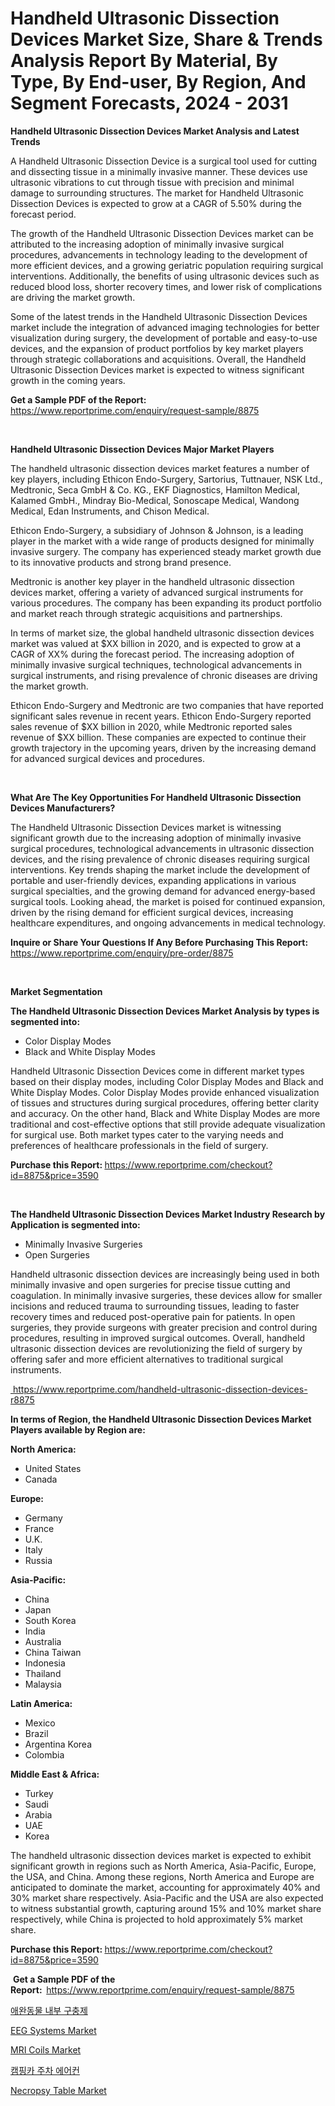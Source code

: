 <p><h1>Handheld Ultrasonic Dissection Devices Market Size, Share & Trends Analysis Report By Material, By Type, By End-user, By Region, And Segment Forecasts, 2024 - 2031</h1></p><p><strong>Handheld Ultrasonic Dissection Devices Market Analysis and Latest Trends</strong></p>
<p><p>A Handheld Ultrasonic Dissection Device is a surgical tool used for cutting and dissecting tissue in a minimally invasive manner. These devices use ultrasonic vibrations to cut through tissue with precision and minimal damage to surrounding structures. The market for Handheld Ultrasonic Dissection Devices is expected to grow at a CAGR of 5.50% during the forecast period.</p><p>The growth of the Handheld Ultrasonic Dissection Devices market can be attributed to the increasing adoption of minimally invasive surgical procedures, advancements in technology leading to the development of more efficient devices, and a growing geriatric population requiring surgical interventions. Additionally, the benefits of using ultrasonic devices such as reduced blood loss, shorter recovery times, and lower risk of complications are driving the market growth.</p><p>Some of the latest trends in the Handheld Ultrasonic Dissection Devices market include the integration of advanced imaging technologies for better visualization during surgery, the development of portable and easy-to-use devices, and the expansion of product portfolios by key market players through strategic collaborations and acquisitions. Overall, the Handheld Ultrasonic Dissection Devices market is expected to witness significant growth in the coming years.</p></p>
<p><strong>Get a Sample PDF of the Report:&nbsp;</strong> <a href="https://www.reportprime.com/enquiry/request-sample/8875">https://www.reportprime.com/enquiry/request-sample/8875</a></p>
<p>&nbsp;</p>
<p><strong>Handheld Ultrasonic Dissection Devices Major Market Players</strong></p>
<p><p>The handheld ultrasonic dissection devices market features a number of key players, including Ethicon Endo-Surgery, Sartorius, Tuttnauer, NSK Ltd., Medtronic, Seca GmbH & Co. KG., EKF Diagnostics, Hamilton Medical, Kalamed GmbH., Mindray Bio-Medical, Sonoscape Medical, Wandong Medical, Edan Instruments, and Chison Medical.</p><p>Ethicon Endo-Surgery, a subsidiary of Johnson & Johnson, is a leading player in the market with a wide range of products designed for minimally invasive surgery. The company has experienced steady market growth due to its innovative products and strong brand presence.</p><p>Medtronic is another key player in the handheld ultrasonic dissection devices market, offering a variety of advanced surgical instruments for various procedures. The company has been expanding its product portfolio and market reach through strategic acquisitions and partnerships.</p><p>In terms of market size, the global handheld ultrasonic dissection devices market was valued at $XX billion in 2020, and is expected to grow at a CAGR of XX% during the forecast period. The increasing adoption of minimally invasive surgical techniques, technological advancements in surgical instruments, and rising prevalence of chronic diseases are driving the market growth.</p><p>Ethicon Endo-Surgery and Medtronic are two companies that have reported significant sales revenue in recent years. Ethicon Endo-Surgery reported sales revenue of $XX billion in 2020, while Medtronic reported sales revenue of $XX billion. These companies are expected to continue their growth trajectory in the upcoming years, driven by the increasing demand for advanced surgical devices and procedures.</p></p>
<p>&nbsp;</p>
<p><strong>What Are The Key Opportunities For Handheld Ultrasonic Dissection Devices Manufacturers?</strong></p>
<p><p>The Handheld Ultrasonic Dissection Devices market is witnessing significant growth due to the increasing adoption of minimally invasive surgical procedures, technological advancements in ultrasonic dissection devices, and the rising prevalence of chronic diseases requiring surgical interventions. Key trends shaping the market include the development of portable and user-friendly devices, expanding applications in various surgical specialties, and the growing demand for advanced energy-based surgical tools. Looking ahead, the market is poised for continued expansion, driven by the rising demand for efficient surgical devices, increasing healthcare expenditures, and ongoing advancements in medical technology.</p></p>
<p><strong>Inquire or Share Your Questions If Any Before Purchasing This Report:</strong> <a href="https://www.reportprime.com/enquiry/pre-order/8875">https://www.reportprime.com/enquiry/pre-order/8875</a></p>
<p>&nbsp;</p>
<p><strong>Market Segmentation</strong></p>
<p><strong>The Handheld Ultrasonic Dissection Devices Market Analysis by types is segmented into:</strong></p>
<p><ul><li>Color Display Modes</li><li>Black and White Display Modes</li></ul></p>
<p><p>Handheld Ultrasonic Dissection Devices come in different market types based on their display modes, including Color Display Modes and Black and White Display Modes. Color Display Modes provide enhanced visualization of tissues and structures during surgical procedures, offering better clarity and accuracy. On the other hand, Black and White Display Modes are more traditional and cost-effective options that still provide adequate visualization for surgical use. Both market types cater to the varying needs and preferences of healthcare professionals in the field of surgery.</p></p>
<p><strong>Purchase this Report:&nbsp;</strong><a href="https://www.reportprime.com/checkout?id=8875&price=3590">https://www.reportprime.com/checkout?id=8875&price=3590</a></p>
<p>&nbsp;</p>
<p><strong>The Handheld Ultrasonic Dissection Devices Market Industry Research by Application is segmented into:</strong></p>
<p><ul><li>Minimally Invasive Surgeries</li><li>Open Surgeries</li></ul></p>
<p><p>Handheld ultrasonic dissection devices are increasingly being used in both minimally invasive and open surgeries for precise tissue cutting and coagulation. In minimally invasive surgeries, these devices allow for smaller incisions and reduced trauma to surrounding tissues, leading to faster recovery times and reduced post-operative pain for patients. In open surgeries, they provide surgeons with greater precision and control during procedures, resulting in improved surgical outcomes. Overall, handheld ultrasonic dissection devices are revolutionizing the field of surgery by offering safer and more efficient alternatives to traditional surgical instruments.</p></p>
<p><a href="https://www.reportprime.com/handheld-ultrasonic-dissection-devices-r8875">&nbsp;https://www.reportprime.com/handheld-ultrasonic-dissection-devices-r8875</a></p>
<p><strong>In terms of Region, the Handheld Ultrasonic Dissection Devices Market Players available by Region are:</strong></p>
<p>
    <p> <strong> North America: </strong>
        <ul>
            <li>United States</li>
            <li>Canada</li>
        </ul>
        </p> 
    <p> <strong> Europe: </strong>
        <ul>
            <li>Germany</li>
            <li>France</li>
            <li>U.K.</li>
            <li>Italy</li>
            <li>Russia</li>
        </ul>
        </p> 
    <p> <strong> Asia-Pacific: </strong>
        <ul>
            <li>China</li>
            <li>Japan</li>
            <li>South Korea</li>
            <li>India</li>
            <li>Australia</li>
            <li>China Taiwan</li>
            <li>Indonesia</li>
            <li>Thailand</li>
            <li>Malaysia</li>
        </ul>
        </p> 
    <p> <strong> Latin America: </strong>
        <ul>
            <li>Mexico</li>
            <li>Brazil</li>
            <li>Argentina Korea</li>
            <li>Colombia</li>
        </ul>
        </p> 
    <p> <strong> Middle East & Africa: </strong>
        <ul>
            <li>Turkey</li>
            <li>Saudi</li>
            <li>Arabia</li>
            <li>UAE</li>
            <li>Korea</li>
        </ul>
    </p>
    </p>
<p><p>The handheld ultrasonic dissection devices market is expected to exhibit significant growth in regions such as North America, Asia-Pacific, Europe, the USA, and China. Among these regions, North America and Europe are anticipated to dominate the market, accounting for approximately 40% and 30% market share respectively. Asia-Pacific and the USA are also expected to witness substantial growth, capturing around 15% and 10% market share respectively, while China is projected to hold approximately 5% market share.</p></p>
<p><strong>Purchase this Report: </strong><a href="https://www.reportprime.com/checkout?id=8875&price=3590">https://www.reportprime.com/checkout?id=8875&price=3590</a></p>
<p>&nbsp;<strong>Get a Sample PDF of the Report:&nbsp;&nbsp;</strong><a href="https://www.reportprime.com/enquiry/request-sample/8875">https://www.reportprime.com/enquiry/request-sample/8875</a></p>
<p><strong></strong></p>
<p><p><a href="https://github.com/TimmyMann6767/Market-Research-Report-List-3/blob/main/8126908105786.md">애완동물 내부 구충제</a></p><p><a href="https://github.com/BriaAbshire/Market-Research-Report-List-1/blob/main/eeg-systems-market.md">EEG Systems Market</a></p><p><a href="https://github.com/carlLane655/Market-Research-Report-List-1/blob/main/mri-coils-market.md">MRI Coils Market</a></p><p><a href="https://github.com/JeromeRtyau89966/Market-Research-Report-List-3/blob/main/3110069105787.md">캠핑카 주차 에어컨</a></p><p><a href="https://github.com/joanneharris67856/Market-Research-Report-List-1/blob/main/necropsy-table-market.md">Necropsy Table Market</a></p></p>